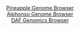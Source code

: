 <div id="Pineapple_Genome_Browser" align="center">
  <a href="https://igv.org/app/?sessionURL=blob:zZRfa9swFMW_i2BlA8eW7fypDWU4bdOUlBSaORkpxVzbsqNGllxJceKEfPepZWMvHTQPGwM9SBdJ95yjHzqghkhFBUch8my3Z7suspBaie0MqpqRKVREobAApoiFJCmIJDwjKDygApSG.OHOnFxpXavQcaiuOxXwUtjKt6GCveCwVXYmKudSMAapkKCFVM5QQiMcWjadLUmhrm3T27d7Tg4aHGD1SnAlnJrwMtma.5JfpaQkXFQkqTZM0zcBidFjNOZ2AV.jxSzKMqLUhLS3.UU0uY3m_nW8vOlfLuP78SLuL85mtOSgN5JcDK_mu8vZaMNn7XDZnbbAoiblQJ6z6JN_dXa9q6kk6sIduOdd3HX9wARDeU52_5NnM.iJvttzX47W._l6V6RZfPfc9IbfKctiGN6.57uL0dFCTGQbwwHKVnIQutjycd_qef3O69Q9tzB.TUcKisLHJwtpCdnabH88IN3WhhakyMvmDRwLCZkTicJOgPHADQKv1x10cRC4R.uANpL9vWhH8UMwwF7kef2koEwblPNE8VrZwLndZIVd7k_McjdW.lutgsmoytnOm4_HHAe01tFi_YcsLWRavz2fMfoRRf.Euo8IsXV6KmqT6QttNcYvyxtB4WYArSyjvB3ORPluPK9_z2nRFEJWoM1.UzHLn7Q1IClwbQoNVTSljOp2YVIUWxS6nm.gRZlgwlCIZJl.xha23B7.8htO__h0_AE-">Pineapple Genome Browser</a>
</div>
<div id="Alphonso_Genome_Browser" align="center">
  <a href="https://igv.org/app/?sessionURL=blob:zZJfa9swFMW_i6BlA8eW_Dc2lJG28RLSpiSZl5FSjGLLjpgteZJsJw357tPKxl46aB42BnqQLle65xz9jqAjQlLOQARsE3kmQsAAcsf7Fa6bisxxTSSIClxJYgBBCiIIywiIjqDAUuFkeadv7pRqZGRZVDWDGrOSm9IxcY2fOcO9NDNeWze8qvCWC6y4kNa1wB23aNkNerLFTWPq2Y7pWTlW2MJVs.NMcqshrEx7_V76q5SWhPGapHVbKfoiINV6tMbcLPCH0Xo1yjIi5YwcpvnVaDYdfXbGyeajf7NJHibrxF9frmjJsGoFuULJhR23i3n_3C6.9CzO6f3Dxl3MnWl_m104t5fjfUMFkVcoQEMXutB3dDSU5WT_P7nWi57p3G0nmRfO.s2UPsTz2zifJGOIsjk.8Fd9u.BkgIpnrSYBZDsRRAgaDvQNz_YHP7ZoaEAY6nQEpyB6fDKAEjj7qtsfj0AdGs0LkORb.4KOAbjIiQDRIIQwQGFoe27gwjBEJ.MIWlH9vWjjZBkG0B7Ztp8WtFIa5jyVrJEmZszsssIsn8_M8jC8LvpPwzhY7t2E71z_vmxWYjTL93_K0gB69Mv3aaNvUfRPqHuLEFNtz0Vt0Y0nm7Js48zv.uDCvmZdEE5o0g7vlvevBuRpu.eFU3BRY6X7dUUff_LWYUExU7rQUUm3tKLqsNY58h5EyHY0tiDjFdccAlFu30EDGsiD73_j6ZyeTt8B">Alphonso Genome Browser</a>
</div>


<div id="DAF_Genomics_Browser" align="center">
  <a href="https://igv.org/app/?sessionURL=blob:tZHtatswFIbvRZD.sh1LduzaEIa3JmvI2EpdN6ylBNU.jtValivJi5OQe59wWwYbZQw6kITE.XhfneeAfoBUTDQoRsTBEwdjZCFViW1KeVvDV8pBobiktQILSShBQpMDig.opErT7PKLqay0blU8Hhe0tDfQCM5y5SjPoa2tRKcrMKk2cSine9HQrXJywU2ypmNat5VolBjTPAelbHfcQrNZb6k5XmProSWseVdrNqiujQljrHBKatyypoD.L0b.g7JZ7EOySpOhfgm7RTFNlovk2ptlN5.DTzfZt_NVFqxOUrZpqO4kTJurVuPwIi2DxfX.aa4fshH5.JCy75PVMh95ZyezvmUS1BSH.NR3fTck6GihWuSdgYDySuIY.1ZITi3i._bL1ZsEZgpSMBTf3llIS5o_mvTbA9K71qBCCp66gZqFhCxAotiOXDfEUUQmfui7UYSP1gF1sn5nlvPsMgpdkhASOPeUG_2S1cMAjdCfwfcC.Vtns_8VVM8ed9X.zPV7kZARmfPzq4t.h4PoflZt3wBloTc_VgrJqTah5.cLFlobPQ6N_sXFO94dfwI-">DAF Genomics Browser</a>
</div>
